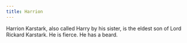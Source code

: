```yaml
---
title: Harrion
---
```


Harrion Karstark, also called Harry by his sister, is the eldest son of Lord Rickard Karstark. He is fierce. He has a beard.


